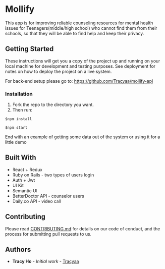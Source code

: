 # Mollify

This app is for improving reliable counseling resources for mental health issues for Teenagers(middle/high school) who cannot find them from their schools, so that
they will be able to find help and keep their privacy.

## Getting Started

These instructions will get you a copy of the project up and running on your local machine for development and testing purposes. See deployment for notes on how to deploy the project on a live system.

For back-end setup please go to: https://github.com/Tracyaa/mollify-api


### Installation

1. Fork the repo to the directory you want.
2. Then run:

```
$npm install
```


```
$npm start
```

End with an example of getting some data out of the system or using it for a little demo


## Built With

* React + Redux
* Ruby on Rails - two types of users login
* Auth + Jwt
* UI Kit
* Semantic UI
* BetterDoctor API - counselor users
* Daily.co API - video call

## Contributing

Please read [CONTRIBUTING.md](https://gist.github.com/PurpleBooth/b24679402957c63ec426) for details on our code of conduct, and the process for submitting pull requests to us.


## Authors

* **Tracy Ho** - *Initial work* - [Tracyaa](https://github.com/Tracyaa)
